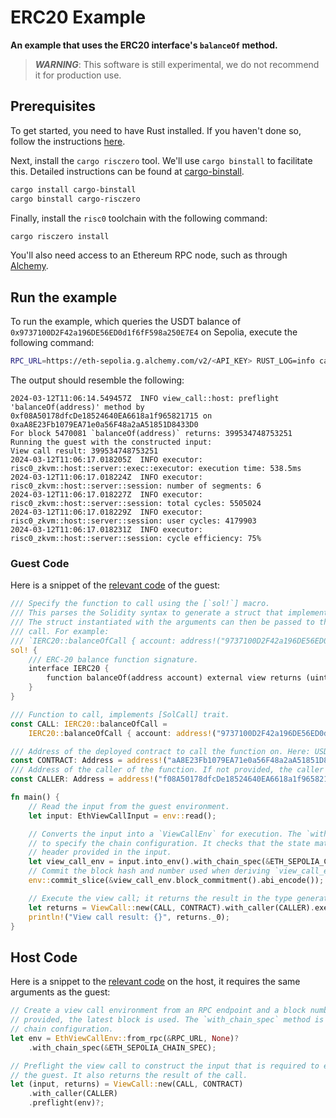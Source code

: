 # ERC20 Example

**An example that uses the ERC20 interface's `balanceOf` method.**

> ***WARNING***: This software is still experimental, we do not recommend it for production use.

## Prerequisites

To get started, you need to have Rust installed. If you haven't done so, follow the instructions [here][install-rust].

Next, install the `cargo risczero` tool. We'll use `cargo binstall` to facilitate this. Detailed instructions can be found at [cargo-binstall].

```bash
cargo install cargo-binstall
cargo binstall cargo-risczero
```

Finally, install the `risc0` toolchain with the following command:

```bash
cargo risczero install
```

You'll also need access to an Ethereum RPC node, such as through [Alchemy](www.alchemy.com).

## Run the example

To run the example, which queries the USDT balance of `0x9737100D2F42a196DE56ED0d1f6fF598a250E7E4` on Sepolia, execute the following command:

```bash
RPC_URL=https://eth-sepolia.g.alchemy.com/v2/<API_KEY> RUST_LOG=info cargo run --release
```

The output should resemble the following:

```text
2024-03-12T11:06:14.549457Z  INFO view_call::host: preflight 'balanceOf(address)' method by 0xf08A50178dfcDe18524640EA6618a1f965821715 on 0xaA8E23Fb1079EA71e0a56F48a2aA51851D8433D0
For block 5470081 `balanceOf(address)` returns: 399534748753251
Running the guest with the constructed input:
View call result: 399534748753251
2024-03-12T11:06:17.018205Z  INFO executor: risc0_zkvm::host::server::exec::executor: execution time: 538.5ms
2024-03-12T11:06:17.018224Z  INFO executor: risc0_zkvm::host::server::session: number of segments: 6
2024-03-12T11:06:17.018227Z  INFO executor: risc0_zkvm::host::server::session: total cycles: 5505024
2024-03-12T11:06:17.018229Z  INFO executor: risc0_zkvm::host::server::session: user cycles: 4179903
2024-03-12T11:06:17.018231Z  INFO executor: risc0_zkvm::host::server::session: cycle efficiency: 75%
```

### Guest Code

Here is a snippet of the [relevant code](./methods/guest/src/main.rs) of the guest:

```rust
/// Specify the function to call using the [`sol!`] macro.
/// This parses the Solidity syntax to generate a struct that implements the [SolCall] trait.
/// The struct instantiated with the arguments can then be passed to the [ViewCall] to execute the
/// call. For example:
/// `IERC20::balanceOfCall { account: address!("9737100D2F42a196DE56ED0d1f6fF598a250E7E4") }`
sol! {
    /// ERC-20 balance function signature.
    interface IERC20 {
        function balanceOf(address account) external view returns (uint);
    }
}

/// Function to call, implements [SolCall] trait.
const CALL: IERC20::balanceOfCall =
    IERC20::balanceOfCall { account: address!("9737100D2F42a196DE56ED0d1f6fF598a250E7E4") };

/// Address of the deployed contract to call the function on. Here: USDT contract on Sepolia
const CONTRACT: Address = address!("aA8E23Fb1079EA71e0a56F48a2aA51851D8433D0");
/// Address of the caller of the function. If not provided, the caller will be the [CONTRACT].
const CALLER: Address = address!("f08A50178dfcDe18524640EA6618a1f965821715");

fn main() {
    // Read the input from the guest environment.
    let input: EthViewCallInput = env::read();

    // Converts the input into a `ViewCallEnv` for execution. The `with_chain_spec` method is used
    // to specify the chain configuration. It checks that the state matches the state root in the
    // header provided in the input.
    let view_call_env = input.into_env().with_chain_spec(&ETH_SEPOLIA_CHAIN_SPEC);
    // Commit the block hash and number used when deriving `view_call_env` to the journal.
    env::commit_slice(&view_call_env.block_commitment().abi_encode());

    // Execute the view call; it returns the result in the type generated by the `sol!` macro.
    let returns = ViewCall::new(CALL, CONTRACT).with_caller(CALLER).execute(view_call_env);
    println!("View call result: {}", returns._0);
}
```

## Host Code

Here is a snippet to the [relevant code](./host/src/main.rs) on the host, it requires the same arguments as the guest:

```rust
// Create a view call environment from an RPC endpoint and a block number. If no block number is
// provided, the latest block is used. The `with_chain_spec` method is used to specify the
// chain configuration.
let env = EthViewCallEnv::from_rpc(&RPC_URL, None)?
    .with_chain_spec(&ETH_SEPOLIA_CHAIN_SPEC);

// Preflight the view call to construct the input that is required to execute the function in
// the guest. It also returns the result of the call.
let (input, returns) = ViewCall::new(CALL, CONTRACT)
    .with_caller(CALLER)
    .preflight(env)?;
```

[install-rust]: https://doc.rust-lang.org/cargo/getting-started/installation.html
[cargo-binstall]: https://github.com/cargo-bins/cargo-binstall#cargo-binaryinstall
